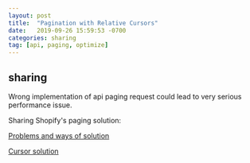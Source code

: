 ```yaml
---
layout: post
title:  "Pagination with Relative Cursors"
date:   2019-09-26 15:59:53 -0700
categories: sharing
tag: [api, paging, optimize]
---
```


## sharing
Wrong implementation of api paging request could lead to very serious performance issue.

Sharing Shopify's paging solution:

[Problems and ways of solution](https://engineering.shopify.com/blogs/engineering/pagination-relative-cursors)

[Cursor solution](https://help.shopify.com/en/api/guides/paginated-rest-results)

